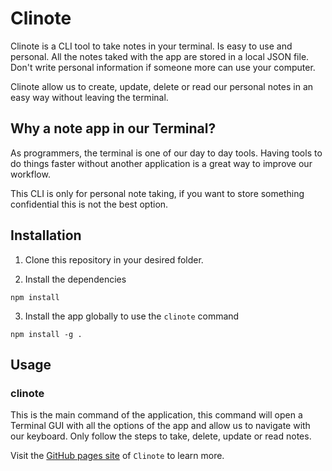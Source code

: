 # Clinote

Clinote is a CLI tool to take notes in your terminal. Is easy to use and personal. All the notes taked with the app are stored in a local JSON file. Don't write personal information if someone more can use your computer.

Clinote allow us to create, update, delete or read our personal notes in an easy way without leaving the terminal.

## Why a note app in our Terminal?

As programmers, the terminal is one of our day to day tools. Having tools to do things faster without another application is a great way to improve our workflow.

This CLI is only for personal note taking, if you want to store something confidential this is not the best option.

## Installation

1. Clone this repository in your desired folder.

2. Install the dependencies

```
npm install
```

3. Install the app globally to use the `clinote` command

```
npm install -g .
```

## Usage

### clinote

This is the main command of the application, this command will open a Terminal GUI with all the options of the app and allow us to navigate with our keyboard. Only follow the steps to take, delete, update or read notes.

Visit the [GitHub pages site](https://francisco-magana.github.io/clinote-project-page/) of `Clinote` to learn more.
